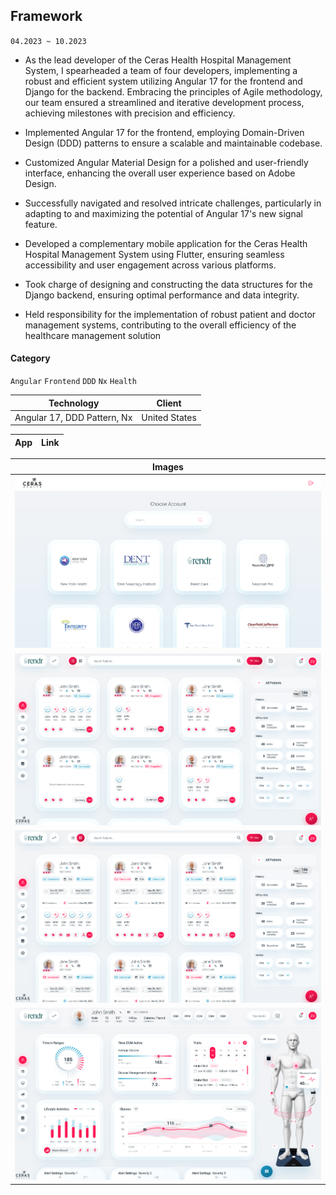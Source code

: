 ## Framework

`04.2023 ~ 10.2023`

- As the lead developer of the Ceras Health Hospital Management System, I spearheaded a team of four developers, implementing a robust and efficient system utilizing Angular 17 for the frontend and Django for the backend. Embracing the principles of Agile methodology, our team ensured a streamlined and iterative development process, achieving milestones with precision and efficiency.

- Implemented Angular 17 for the frontend, employing Domain-Driven Design (DDD) patterns to ensure a scalable and maintainable codebase.

- Customized Angular Material Design for a polished and user-friendly interface, enhancing the overall user experience based on Adobe Design.

- Successfully navigated and resolved intricate challenges, particularly in adapting to and maximizing the potential of Angular 17's new signal feature.

- Developed a complementary mobile application for the Ceras Health Hospital Management System using Flutter, ensuring seamless accessibility and user engagement across various platforms.

- Took charge of designing and constructing the data structures for the Django backend, ensuring optimal performance and data integrity.

- Held responsibility for the implementation of robust patient and doctor management systems, contributing to the overall efficiency of the healthcare management solution

#### Category

`Angular` `Frontend` `DDD` `Nx` `Health`

|         Technology          |    Client     |
| :-------------------------: | :-----------: |
| Angular 17, DDD Pattern, Nx | United States |

| App | Link |
| :-: | :--: |

|             Images             |
| :----------------------------: |
| ![](image/ceras_health/01.png) |
| ![](image/ceras_health/02.png) |
| ![](image/ceras_health/03.png) |
| ![](image/ceras_health/04.png) |
